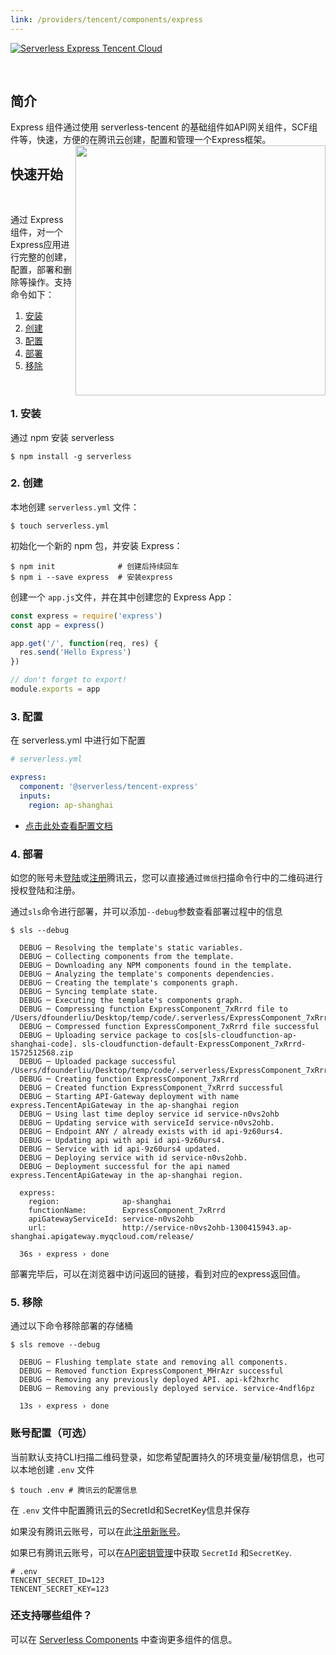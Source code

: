 ```yaml
---
link: /providers/tencent/components/express
---
```


[![Serverless Express Tencent Cloud](https://s3.amazonaws.com/assets.general.serverless.com/component_express_tencent/readme-express-tencent-serverless.png)](http://serverless.com)

&nbsp;

## 简介

Express 组件通过使用 serverless-tencent 的基础组件如API网关组件，SCF组件等，快速，方便的在腾讯云创建，配置和管理一个Express框架。
<img align="right" width="400" src="https://scf-dev-tools-1253665819.cos.ap-guangzhou.myqcloud.com/express_demo_light_sm_resize.gif" />

## 快速开始

&nbsp;

通过 Express 组件，对一个 Express应用进行完整的创建，配置，部署和删除等操作。支持命令如下：

1. [安装](#1-安装)
2. [创建](#2-创建)
3. [配置](#3-配置)
4. [部署](#4-部署)
5. [移除](#5-移除)

&nbsp;

### 1. 安装

通过 npm 安装 serverless 

```
$ npm install -g serverless
```

### 2. 创建

本地创建 `serverless.yml` 文件：

```
$ touch serverless.yml
```

初始化一个新的 npm 包，并安装 Express：
```
$ npm init              # 创建后持续回车
$ npm i --save express  # 安装express
```

创建一个 `app.js`文件，并在其中创建您的 Express App：
```js
const express = require('express')
const app = express()

app.get('/', function(req, res) {
  res.send('Hello Express')
})

// don't forget to export!
module.exports = app
```

### 3. 配置

在 serverless.yml 中进行如下配置

```yml
# serverless.yml

express:
  component: '@serverless/tencent-express'
  inputs:
    region: ap-shanghai

```
* [点击此处查看配置文档](https://github.com/serverless-tencent/tencent-express/blob/master/docs/configure.md)


### 4. 部署

如您的账号未[登陆](https://cloud.tencent.com/login)或[注册](https://cloud.tencent.com/register)腾讯云，您可以直接通过`微信`扫描命令行中的二维码进行授权登陆和注册。

通过`sls`命令进行部署，并可以添加`--debug`参数查看部署过程中的信息

```
$ sls --debug

  DEBUG ─ Resolving the template's static variables.
  DEBUG ─ Collecting components from the template.
  DEBUG ─ Downloading any NPM components found in the template.
  DEBUG ─ Analyzing the template's components dependencies.
  DEBUG ─ Creating the template's components graph.
  DEBUG ─ Syncing template state.
  DEBUG ─ Executing the template's components graph.
  DEBUG ─ Compressing function ExpressComponent_7xRrrd file to /Users/dfounderliu/Desktop/temp/code/.serverless/ExpressComponent_7xRrrd.zip.
  DEBUG ─ Compressed function ExpressComponent_7xRrrd file successful
  DEBUG ─ Uploading service package to cos[sls-cloudfunction-ap-shanghai-code]. sls-cloudfunction-default-ExpressComponent_7xRrrd-1572512568.zip
  DEBUG ─ Uploaded package successful /Users/dfounderliu/Desktop/temp/code/.serverless/ExpressComponent_7xRrrd.zip
  DEBUG ─ Creating function ExpressComponent_7xRrrd
  DEBUG ─ Created function ExpressComponent_7xRrrd successful
  DEBUG ─ Starting API-Gateway deployment with name express.TencentApiGateway in the ap-shanghai region
  DEBUG ─ Using last time deploy service id service-n0vs2ohb
  DEBUG ─ Updating service with serviceId service-n0vs2ohb.
  DEBUG ─ Endpoint ANY / already exists with id api-9z60urs4.
  DEBUG ─ Updating api with api id api-9z60urs4.
  DEBUG ─ Service with id api-9z60urs4 updated.
  DEBUG ─ Deploying service with id service-n0vs2ohb.
  DEBUG ─ Deployment successful for the api named express.TencentApiGateway in the ap-shanghai region.

  express: 
    region:              ap-shanghai
    functionName:        ExpressComponent_7xRrrd
    apiGatewayServiceId: service-n0vs2ohb
    url:                 http://service-n0vs2ohb-1300415943.ap-shanghai.apigateway.myqcloud.com/release/

  36s › express › done

```
部署完毕后，可以在浏览器中访问返回的链接，看到对应的express返回值。

### 5. 移除

通过以下命令移除部署的存储桶

```
$ sls remove --debug

  DEBUG ─ Flushing template state and removing all components.
  DEBUG ─ Removed function ExpressComponent_MHrAzr successful
  DEBUG ─ Removing any previously deployed API. api-kf2hxrhc
  DEBUG ─ Removing any previously deployed service. service-4ndfl6pz

  13s › express › done
```

### 账号配置（可选）

当前默认支持CLI扫描二维码登录，如您希望配置持久的环境变量/秘钥信息，也可以本地创建 `.env` 文件

```
$ touch .env # 腾讯云的配置信息
```

在 `.env` 文件中配置腾讯云的SecretId和SecretKey信息并保存

如果没有腾讯云账号，可以在此[注册新账号](https://cloud.tencent.com/register)。

如果已有腾讯云账号，可以在[API密钥管理](https://console.cloud.tencent.com/cam/capi)中获取 `SecretId` 和`SecretKey`.

```env
# .env
TENCENT_SECRET_ID=123
TENCENT_SECRET_KEY=123
```

### 还支持哪些组件？

可以在 [Serverless Components](https://github.com/serverless/components) 中查询更多组件的信息。
